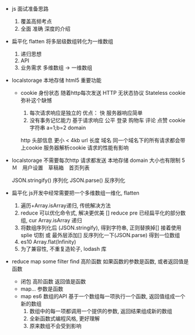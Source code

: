 - js 面试准备思路
    1. 覆盖高频考点
    2. 全面 准确 深度的介绍

- 扁平化  flatten
    将多层级数组转化为一维数组


    1. 递归思想
    2. API
    3. 业务需求
        多维数组 -> 一维数组

- localstorage 本地存储 html5 重要功能
    - cookie 身份状态  随着http每次发送
        HTTP 无状态协议  Stateless  cookie 弥补这个缺憾
        1. 每次请求响应是独立的
            优点： 快  服务器响应简单
        2. 没有事务记忆能力
        基于请求响应 公平
        登录  购物车  评论  点赞 cookie  字符串  a=1;b=2
        domain 

        http 头部信息 更小 < 4kb 
        url 长度
        域名 同一个域名下的所有请求都会带上cookie 服务器解析cookie
        请求的性能有影响

- localstorage  不需要每次http 请求都发送
    本地存储 domain
    大小也有限制 5Ｍ　用户设置　草稿箱　首页列表
 
    JSON.stringify()  序列化
    JSON.parse() 反序列化

- 扁平化
    js开发中经常需要把一个多维数组一维化, flatten

    1. 遍历+Array.isArray递归, 传统解决方法
    2. reduce 可以优化命令式, 解决更优美
        [] reduce pre 已经扁平化的部分数组, cur Array.isArray 递归
    3. 将数组序列化后 (JSON.stringify), 得到字符串, 正则替换掉[]
        接着使用splie 切割 或 最外层添加[]
        反序列化一下(JSON.parse) 得到一位数组
    4. es10 Array.flat(Infinity)
    5. 为了兼容性, 不重复造轮子, lodash 库

 - reduce map some filter find  高阶函数
    如果函数的参数是函数, 或者返回值是函数
    - 闭包 高阶函数 返回值是函数
    - map... 参数是函数
    - map 
        es6 数组的API 基于一个数组每一项执行一个函数, 返回值组成一个新的数组
        1. 数组中的每一项都调用一个提供的参数, 返回结果组成新的数组
        2. 全新函数式编程风格, 更好理解
        3. 原来数组不会受到影响

